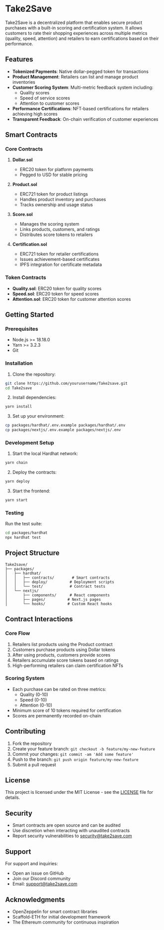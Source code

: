 # Take2Save

Take2Save is a decentralized platform that enables secure product purchases with a built-in scoring and certification system. It allows customers to rate their shopping experiences across multiple metrics (quality, speed, attention) and retailers to earn certifications based on their performance.

## Features

- **Tokenized Payments**: Native dollar-pegged token for transactions
- **Product Management**: Retailers can list and manage product inventories
- **Customer Scoring System**: Multi-metric feedback system including:
  - Quality scores
  - Speed of service scores
  - Attention to customer scores
- **Performance Certifications**: NFT-based certifications for retailers achieving high scores
- **Transparent Feedback**: On-chain verification of customer experiences

## Smart Contracts

### Core Contracts

1. **Dollar.sol**
   - ERC20 token for platform payments
   - Pegged to USD for stable pricing

2. **Product.sol**
   - ERC721 token for product listings
   - Handles product inventory and purchases
   - Tracks ownership and usage status

3. **Score.sol**
   - Manages the scoring system
   - Links products, customers, and ratings
   - Distributes score tokens to retailers

4. **Certification.sol**
   - ERC721 token for retailer certifications
   - Issues achievement-based certificates
   - IPFS integration for certificate metadata

### Token Contracts

- **Quality.sol**: ERC20 token for quality scores
- **Speed.sol**: ERC20 token for speed scores
- **Attention.sol**: ERC20 token for customer attention scores

## Getting Started

### Prerequisites

- Node.js >= 18.18.0
- Yarn >= 3.2.3
- Git

### Installation

1. Clone the repository:
```bash
git clone https://github.com/yourusername/Take2save.git
cd Take2save
```

2. Install dependencies:
```bash
yarn install
```

3. Set up your environment:
```bash
cp packages/hardhat/.env.example packages/hardhat/.env
cp packages/nextjs/.env.example packages/nextjs/.env
```

### Development Setup

1. Start the local Hardhat network:
```bash
yarn chain
```

2. Deploy the contracts:
```bash
yarn deploy
```

3. Start the frontend:
```bash
yarn start
```

### Testing

Run the test suite:
```bash
cd packages/hardhat
npx hardhat test
```

## Project Structure

```
Take2save/
├── packages/
│   ├── hardhat/
│   │   ├── contracts/        # Smart contracts
│   │   ├── deploy/          # Deployment scripts
│   │   └── test/            # Contract tests
│   └── nextjs/
│       ├── components/      # React components
│       ├── pages/          # Next.js pages
│       └── hooks/          # Custom React hooks
```

## Contract Interactions

### Core Flow

1. Retailers list products using the Product contract
2. Customers purchase products using Dollar tokens
3. After using products, customers provide scores
4. Retailers accumulate score tokens based on ratings
5. High-performing retailers can claim certification NFTs

### Scoring System

- Each purchase can be rated on three metrics:
  - Quality (0-10)
  - Speed (0-10)
  - Attention (0-10)
- Minimum score of 10 tokens required for certification
- Scores are permanently recorded on-chain

## Contributing

1. Fork the repository
2. Create your feature branch: `git checkout -b feature/my-new-feature`
3. Commit your changes: `git commit -am 'Add some feature'`
4. Push to the branch: `git push origin feature/my-new-feature`
5. Submit a pull request

## License

This project is licensed under the MIT License - see the [LICENSE](LICENSE) file for details.

## Security

- Smart contracts are open source and can be audited
- Use discretion when interacting with unaudited contracts
- Report security vulnerabilities to security@take2save.com

## Support

For support and inquiries:
- Open an issue on GitHub
- Join our Discord community
- Email: support@take2save.com

## Acknowledgments

- OpenZeppelin for smart contract libraries
- Scaffold-ETH for initial development framework
- The Ethereum community for continuous inspiration